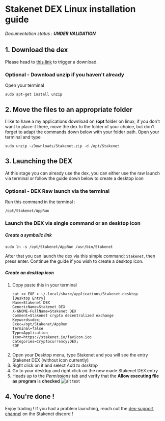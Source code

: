# Stakenet DEX Linux installation guide

###### Documentation status : **UNDER VALIDATION**

## 1. Download the dex
Please head to [this link](https://auto-updater-wallet-test.s3.us-east-2.amazonaws.com/light-wallet/staging/linux/installer/Stakenet.zip) to trigger a download.

### Optional - Download unzip if you haven't already
Open your terminal
```
sudo apt-get install unzip
```

## 2. Move the files to an appropriate folder
I like to have a my applications download on **/opt** folder on linux, if you don't want to place it there, move the dex to the folder of your choice, but don't forget to adapt the commands down below with your folder path.
Open your terminal and type
```
sudo unzip ~/Downloads/Stakenet.zip -d /opt/Stakenet
```

## 3. Launching the DEX
At this stage you can already use the dex, you can either use the raw launch via terminal 
or follow the guide down below to create a desktop icon 
### Optional - DEX Raw launch via the terminal
Run this command in the terminal :
```
/opt/Stakenet/AppRun
```

### Launch the DEX via single command or an desktop icon

##### Create a symbolic link
```
sudo ln -s /opt/Stakenet/AppRun /usr/bin/Stakenet
```
After that you can launch the dex via this simple command: `Stakenet`, then press enter.
Continue the guide if you wish to create a desktop icon.

##### Create an desktop icon
1. Copy paste this in your terminal
    ```
    cat << EOF > ~/.local/share/applications/Stakenet.desktop
    [Desktop Entry]
    Name=Stakenet DEX
    GenericName=Stakenet DEX
    X-GNOME-FullName=Stakenet DEX
    Comment=Stakenet crypto decentralized exchange
    Keywords=dex;
    Exec=/opt/Stakenet/AppRun
    Terminal=false
    Type=Application
    Icon=https://stakenet.io/favicon.ico
    Categories=Cryptocurrency;DEX;
    EOF
    ```
1. Open your Desktop menu, type Stakenet and you will see the entry Stakenet DEX (without icon currently)
1. Right click on it and select *Add to desktop*
1. Go to your desktop and right click on the new made Stakenet DEX entry
1. Heads up to the *Permissions* tab and verify that the  **Allow executing file as program** is **checked**
   ![alt text](https://imgur.com/9tJR0P3.png)
   
## 4. You're done !
Enjoy trading ! If you had a problem launching, reach out the [dex-support channel](https://discord.com/channels/374568694690611202/747528337123180615) on the Stakenet discord !
